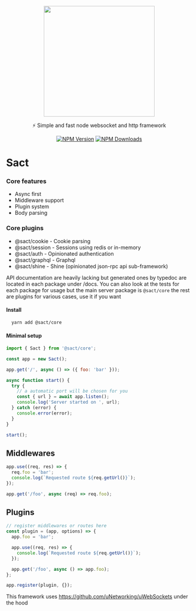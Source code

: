 <p background="rgb(57, 59, 58)" align="center">
  <img align="center" height="300" src="https://user-images.githubusercontent.com/4136218/105098174-f9b08480-5aa9-11eb-8167-52683d4e5b97.png" />
</p>

<p align="center">⚡️ Simple and fast node websocket and http framework</p>
<p align="center">
  <a href="https://www.npmjs.com/~sactcore" target="_blank"><img src="https://img.shields.io/npm/v/@sact/core.svg" alt="NPM Version" /></a>
  <a href="https://www.npmjs.com/~sactcore" target="_blank"><img src="https://img.shields.io/npm/dm/@sact/core.svg" alt="NPM Downloads" /></a>
</p>

# Sact

### Core features

- Async first
- Middleware support
- Plugin system
- Body parsing

### Core plugins

- @sact/cookie - Cookie parsing
- @sact/session - Sessions using redis or in-memory
- @sact/auth - Opinionated authentication
- @sact/graphql - Graphql
- @sact/shine - Shine (opinionated json-rpc api sub-framework)

API documentation are heavily lacking but generated ones by typedoc are located in each package under /docs. You can also look at the tests for each package for usage but the main server package is `@sact/core` the rest are plugins for various cases, use it if you want

#### Install

```bash
  yarn add @sact/core
```

#### Minimal setup

```js
import { Sact } from '@sact/core';

const app = new Sact();

app.get('/', async () => ({ foo: 'bar' }));

async function start() {
  try {
    // a automatic port will be chosen for you
    const { url } = await app.listen();
    console.log('Server started on ', url);
  } catch (error) {
    console.error(error);
  }
}

start();
```

## Middlewares

```js
app.use((req, res) => {
  req.foo = 'bar';
  console.log(`Requested route ${req.getUrl()}`);
});

app.get('/foo', async (req) => req.foo);
```

## Plugins

```js
// register middlewares or routes here
const plugin = (app, options) => {
  app.foo = 'bar';

  app.use((req, res) => {
    console.log(`Requested route ${req.getUrl()}`);
  });

  app.get('/foo', async () => app.foo);
};

app.register(plugin, {});
```

This framework uses https://github.com/uNetworking/uWebSockets under the hood
